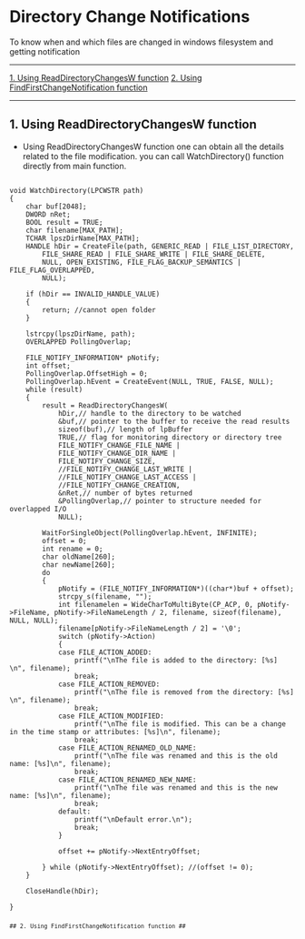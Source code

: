 # Directory Change Notifications
To know when and which files are changed in windows filesystem and getting notification

--------------------------------------------------------------------------------------------------------------------------------

[1. Using ReadDirectoryChangesW function](#1-using-readdirectorychangesw-function)
[2. Using FindFirstChangeNotification function](#2-using-findfirstchangenotification-function)

--------------------------------------------------------------------------------------------------------------------------------

<!-- toc -->
## 1. Using ReadDirectoryChangesW function ##
  - Using ReadDirectoryChangesW function one can obtain all the details related to the file modification. you can call WatchDirectory() function directly from main function.
  
<pre><code>
void WatchDirectory(LPCWSTR path)
{
	char buf[2048];
	DWORD nRet;
	BOOL result = TRUE;
	char filename[MAX_PATH];
	TCHAR lpszDirName[MAX_PATH];
	HANDLE hDir = CreateFile(path, GENERIC_READ | FILE_LIST_DIRECTORY,
		FILE_SHARE_READ | FILE_SHARE_WRITE | FILE_SHARE_DELETE,
		NULL, OPEN_EXISTING, FILE_FLAG_BACKUP_SEMANTICS | FILE_FLAG_OVERLAPPED,
		NULL);

	if (hDir == INVALID_HANDLE_VALUE)
	{
		return; //cannot open folder
	}

	lstrcpy(lpszDirName, path);
	OVERLAPPED PollingOverlap;

	FILE_NOTIFY_INFORMATION* pNotify;
	int offset;
	PollingOverlap.OffsetHigh = 0;
	PollingOverlap.hEvent = CreateEvent(NULL, TRUE, FALSE, NULL);
	while (result)
	{
		result = ReadDirectoryChangesW(
			hDir,// handle to the directory to be watched
			&buf,// pointer to the buffer to receive the read results
			sizeof(buf),// length of lpBuffer
			TRUE,// flag for monitoring directory or directory tree
			FILE_NOTIFY_CHANGE_FILE_NAME |
			FILE_NOTIFY_CHANGE_DIR_NAME |
			FILE_NOTIFY_CHANGE_SIZE,
			//FILE_NOTIFY_CHANGE_LAST_WRITE |
			//FILE_NOTIFY_CHANGE_LAST_ACCESS |
			//FILE_NOTIFY_CHANGE_CREATION,
			&nRet,// number of bytes returned
			&PollingOverlap,// pointer to structure needed for overlapped I/O
			NULL);

		WaitForSingleObject(PollingOverlap.hEvent, INFINITE);
		offset = 0;
		int rename = 0;
		char oldName[260];
		char newName[260];
		do
		{
			pNotify = (FILE_NOTIFY_INFORMATION*)((char*)buf + offset);
			strcpy_s(filename, "");
			int filenamelen = WideCharToMultiByte(CP_ACP, 0, pNotify->FileName, pNotify->FileNameLength / 2, filename, sizeof(filename), NULL, NULL);
			filename[pNotify->FileNameLength / 2] = '\0';
			switch (pNotify->Action)
			{
			case FILE_ACTION_ADDED:
				printf("\nThe file is added to the directory: [%s] \n", filename);
				break;
			case FILE_ACTION_REMOVED:
				printf("\nThe file is removed from the directory: [%s] \n", filename);
				break;
			case FILE_ACTION_MODIFIED:
				printf("\nThe file is modified. This can be a change in the time stamp or attributes: [%s]\n", filename);
				break;
			case FILE_ACTION_RENAMED_OLD_NAME:
				printf("\nThe file was renamed and this is the old name: [%s]\n", filename);
				break;
			case FILE_ACTION_RENAMED_NEW_NAME:
				printf("\nThe file was renamed and this is the new name: [%s]\n", filename);
				break;
			default:
				printf("\nDefault error.\n");
				break;
			}

			offset += pNotify->NextEntryOffset;

		} while (pNotify->NextEntryOffset); //(offset != 0);
	}

	CloseHandle(hDir);

}
<code><pre>

## 2. Using FindFirstChangeNotification function ##

